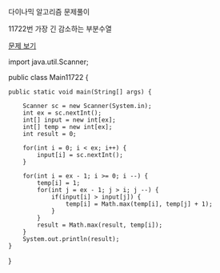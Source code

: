 다이나믹 알고리즘 문제풀이 

11722번  가장 긴 감소하는 부분수열

<a href="https://www.acmicpc.net/problem/11722">문제 보기</a>

import java.util.Scanner;

public class Main11722 {

	public static void main(String[] args) {
		
		Scanner sc = new Scanner(System.in);
		int ex = sc.nextInt();
		int[] input = new int[ex];
		int[] temp = new int[ex];
		int result = 0;
		
		for(int i = 0; i < ex; i++) {
			input[i] = sc.nextInt();
		}
		
		for(int i = ex - 1; i >= 0; i --) {
			temp[i] = 1;
			for(int j = ex - 1; j > i; j --) {
				if(input[i] > input[j]) {
					temp[i] = Math.max(temp[i], temp[j] + 1);
				}
			}
			result = Math.max(result, temp[i]);
		}
		System.out.println(result);
	}
}